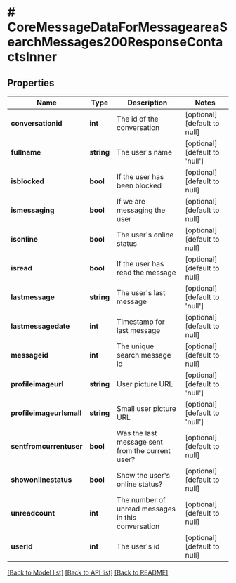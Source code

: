 # # CoreMessageDataForMessageareaSearchMessages200ResponseContactsInner

## Properties

Name | Type | Description | Notes
------------ | ------------- | ------------- | -------------
**conversationid** | **int** | The id of the conversation | [optional] [default to null]
**fullname** | **string** | The user&#39;s name | [optional] [default to 'null']
**isblocked** | **bool** | If the user has been blocked | [optional] [default to null]
**ismessaging** | **bool** | If we are messaging the user | [optional] [default to null]
**isonline** | **bool** | The user&#39;s online status | [optional] [default to null]
**isread** | **bool** | If the user has read the message | [optional] [default to null]
**lastmessage** | **string** | The user&#39;s last message | [optional] [default to 'null']
**lastmessagedate** | **int** | Timestamp for last message | [optional] [default to null]
**messageid** | **int** | The unique search message id | [optional] [default to null]
**profileimageurl** | **string** | User picture URL | [optional] [default to 'null']
**profileimageurlsmall** | **string** | Small user picture URL | [optional] [default to 'null']
**sentfromcurrentuser** | **bool** | Was the last message sent from the current user? | [optional] [default to null]
**showonlinestatus** | **bool** | Show the user&#39;s online status? | [optional] [default to null]
**unreadcount** | **int** | The number of unread messages in this conversation | [optional] [default to null]
**userid** | **int** | The user&#39;s id | [optional] [default to null]

[[Back to Model list]](../../README.md#models) [[Back to API list]](../../README.md#endpoints) [[Back to README]](../../README.md)
